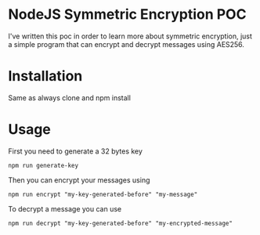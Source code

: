 # NodeJS Symmetric Encryption POC
I've written this poc in order to learn more about symmetric encryption, just a simple program that can encrypt and decrypt messages using AES256.

# Installation

Same as always clone and npm install

# Usage

First you need to generate a 32 bytes key
```
npm run generate-key
```

Then you can encrypt your messages using
```
npm run encrypt "my-key-generated-before" "my-message"
```

To decrypt a message you can use

```
npm run decrypt "my-key-generated-before" "my-encrypted-message"
```